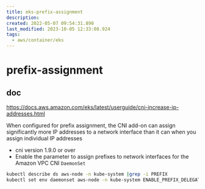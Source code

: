 ```yaml
---
title: eks-prefix-assignment
description: 
created: 2022-05-07 09:54:31.890
last_modified: 2023-10-05 12:33:08.924
tags:
  - aws/container/eks
---
```


# prefix-assignment

## doc
https://docs.aws.amazon.com/eks/latest/userguide/cni-increase-ip-addresses.html

When configured for prefix assignment, the CNI add-on can assign significantly more IP addresses to a network interface than it can when you assign individual IP addresses

- cni version 1.9.0 or over
- Enable the parameter to assign prefixes to network interfaces for the Amazon VPC CNI `DaemonSet`

```sh
kubectl describe ds aws-node -n kube-system |grep -i PREFIX
kubectl set env daemonset aws-node -n kube-system ENABLE_PREFIX_DELEGATION=true

```




